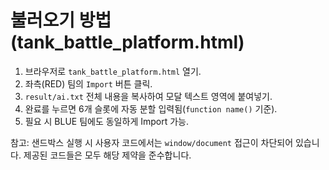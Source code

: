 # 불러오기 방법 (tank_battle_platform.html)

1) 브라우저로 `tank_battle_platform.html` 열기.
2) 좌측(RED) 팀의 `Import` 버튼 클릭.
3) `result/ai.txt` 전체 내용을 복사하여 모달 텍스트 영역에 붙여넣기.
4) 완료를 누르면 6개 슬롯에 자동 분할 입력됨(`function name()` 기준).
5) 필요 시 BLUE 팀에도 동일하게 Import 가능.

참고: 샌드박스 실행 시 사용자 코드에서는 `window/document` 접근이 차단되어 있습니다. 제공된 코드들은 모두 해당 제약을 준수합니다.
